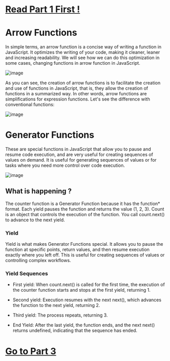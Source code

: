 # [Read Part 1 First !](https://github.com/Karlos-Eduardo-Mrqs/Construction-Html-Css-Javascript/blob/main/Interaction-Javascript/Module%204%20-%20Functions/DeclarationAndExpressions-Number_07/DeclarationAndExpressions.md)

# Arrow Functions
In simple terms, an arrow function is a concise way of writing a function in JavaScript. It optimizes the writing of your code, making it cleaner, leaner and increasing readability. We will see how we can do this optimization in some cases, changing functions in arrow function in JavaScript.

![image](https://github.com/user-attachments/assets/4abb9907-662a-484a-9cce-4ec456ce7e91)

As you can see, the creation of arrow functions is to facilitate the creation and use of functions in JavaScript, that is, they allow the creation of functions in a summarized way. In other words, arrow functions are simplifications for expression functions. Let's see the difference with conventional functions:

![image](https://github.com/user-attachments/assets/e48f3109-aae1-4ad7-9bc8-ac7b6907359d)

# Generator Functions
These are special functions in JavaScript that allow you to pause and resume code execution, and are very useful for creating sequences of values ​​on demand. It is useful for generating sequences of values ​​or for tasks where you need more control over code execution.

![image](https://github.com/user-attachments/assets/91b93755-51c2-43a0-9ef2-da20dbd47d7b)

## What is happening ?
The counter function is a Generator Function because it has the function* format. Each yield pauses the function and returns the value (1, 2, 3). Count is an object that controls the execution of the function. You call count.next() to advance to the next yield.

### Yield
Yield is what makes Generator Functions special. It allows you to pause the function at specific points, return values, and then resume execution exactly where you left off. This is useful for creating sequences of values ​​or controlling complex workflows.

### Yield Sequences
- First yield: When count.next() is called for the first time, the execution of the counter function starts and stops at the first yield, returning 1.

- Second yield: Execution resumes with the next next(), which advances the function to the next yield, returning 2.

- Third yield: The process repeats, returning 3.

- End Yield: After the last yield, the function ends, and the next next() returns undefined, indicating that the sequence has ended.

# [Go to Part 3](https://github.com/Karlos-Eduardo-Mrqs/Construction-Html-Css-Javascript/blob/main/Interaction-Javascript/Module%204%20-%20Functions/Constructions-Number_09/Construction.md)
